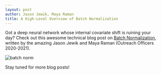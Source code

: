 ```yaml
---
layout: post
author: Jason Jewik, Maya Raman
title: A High-Level Overview of Batch Normalization
---
```


Got a deep neural network whose internal covariate shift is ruining your day? Check out this awesome technical blog post on [Batch Normalization](https://medium.com/@jasonjewik/a-high-level-overview-of-batch-normalization-8d550cead20b?sk=7426e3387f278081fa0f5fcde3840c2d), written by the amazing Jason Jewik and Maya Raman (Outreach Officers 2020-2021). 

![batch norm](https://miro.medium.com/max/1400/0*rqbZro72i61rQJNA)

Stay tuned for more blog posts! 

